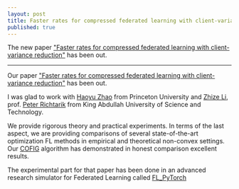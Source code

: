 ```yaml
---
layout: post
title: Faster rates for compressed federated learning with client-variance reduction
published: true
---
```


The new paper ["Faster rates for compressed federated learning with client-variance reduction"](https://arxiv.org/abs/2112.13097) has been out.

---

Our paper ["Faster rates for compressed federated learning with client-variance reduction"](https://arxiv.org/abs/2112.13097) has been out.


I was glad to work with [Haoyu Zhao](https://hyzhao.me/) from Princeton University and [Zhize Li](https://zhizeli.github.io/), prof. [Peter Richtarik](https://richtarik.org/) from King Abdullah University of Science and Technology.

We provide rigorous theory and practical experiments. In terms of the last aspect, we are providing comparisons of several state-of-the-art optimization FL methods in empirical and theoretical non-convex settings. Our [COFIG](https://arxiv.org/abs/2112.13097) algorithm has demonstrated in honest comparison excellent results.

The experimental part for that paper has been done in an advanced research simulator for Federated Learning called [FL_PyTorch](https://dl.acm.org/doi/10.1145/3488659.3493775)
